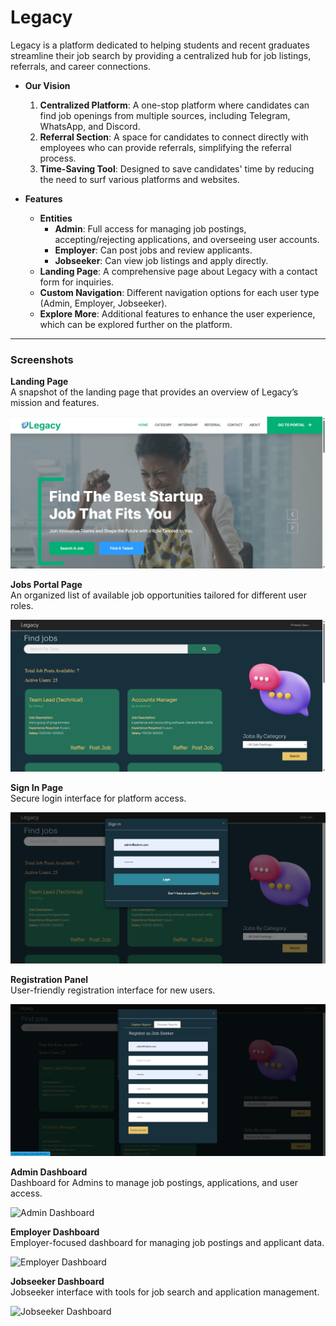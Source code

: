 # Legacy

Legacy is a platform dedicated to helping students and recent graduates streamline their job search by providing a centralized hub for job listings, referrals, and career connections.

- **Our Vision**
  1. **Centralized Platform**: A one-stop platform where candidates can find job openings from multiple sources, including Telegram, WhatsApp, and Discord.
  2. **Referral Section**: A space for candidates to connect directly with employees who can provide referrals, simplifying the referral process.
  3. **Time-Saving Tool**: Designed to save candidates' time by reducing the need to surf various platforms and websites.

- **Features**
  - **Entities**
    - **Admin**: Full access for managing job postings, accepting/rejecting applications, and overseeing user accounts.
    - **Employer**: Can post jobs and review applicants.
    - **Jobseeker**: Can view job listings and apply directly.
  - **Landing Page**: A comprehensive page about Legacy with a contact form for inquiries.
  - **Custom Navigation**: Different navigation options for each user type (Admin, Employer, Jobseeker).
  - **Explore More**: Additional features to enhance the user experience, which can be explored further on the platform.

---

### Screenshots

**Landing Page**  
A snapshot of the landing page that provides an overview of Legacy’s mission and features.

![Landing Page](1.png)

**Jobs Portal Page**  
An organized list of available job opportunities tailored for different user roles.

![Jobs Portal Page](2.png)

**Sign In Page**  
Secure login interface for platform access.

![Sign In Page](3.png)

**Registration Panel**  
User-friendly registration interface for new users.

![Registration Panel](4.png)

**Admin Dashboard**  
Dashboard for Admins to manage job postings, applications, and user access.

![Admin Dashboard](https://user-images.githubusercontent.com/83655913/233123852-14843874-7190-42d7-92fa-f02c53b1a238.png)

**Employer Dashboard**  
Employer-focused dashboard for managing job postings and applicant data.

![Employer Dashboard](https://user-images.githubusercontent.com/83655913/233123671-769dda2a-27b1-4fc0-a33e-a7c4da309773.png)

**Jobseeker Dashboard**  
Jobseeker interface with tools for job search and application management.

![Jobseeker Dashboard](https://user-images.githubusercontent.com/83655913/233124233-1497c8b8-16b8-4d0f-9bf4-8e9d330ef958.png)
